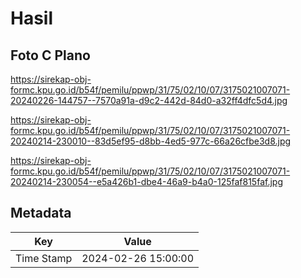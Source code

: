 # Hasil

## Foto C Plano

https://sirekap-obj-formc.kpu.go.id/b54f/pemilu/ppwp/31/75/02/10/07/3175021007071-20240226-144757--7570a91a-d9c2-442d-84d0-a32ff4dfc5d4.jpg

https://sirekap-obj-formc.kpu.go.id/b54f/pemilu/ppwp/31/75/02/10/07/3175021007071-20240214-230010--83d5ef95-d8bb-4ed5-977c-66a26cfbe3d8.jpg

https://sirekap-obj-formc.kpu.go.id/b54f/pemilu/ppwp/31/75/02/10/07/3175021007071-20240214-230054--e5a426b1-dbe4-46a9-b4a0-125faf815faf.jpg


## Metadata

| Key        | Value               |
| ---------- | ------------------- |
| Time Stamp | 2024-02-26 15:00:00 |



